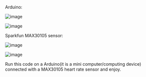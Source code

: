 Arduino:

![image](https://user-images.githubusercontent.com/75828293/154430851-ca857d2a-de52-4d6c-83f2-a8dda4f69179.png)


![image](https://user-images.githubusercontent.com/75828293/154430889-066af36e-690c-40ca-b0b8-5627d4b7cc2d.png)


Sparkfun MAX30105 sensor:


![image](https://user-images.githubusercontent.com/75828293/154431018-5fd81ae6-70e7-4091-9d68-f1c6c98e6879.png)


![image](https://user-images.githubusercontent.com/75828293/154431045-4ae3fe8d-8535-495f-a645-34765f20f00e.png)


Run this code on a Arduino(it is a mini computer/computing device) connected with a MAX30105 heart rate sensor and enjoy.
